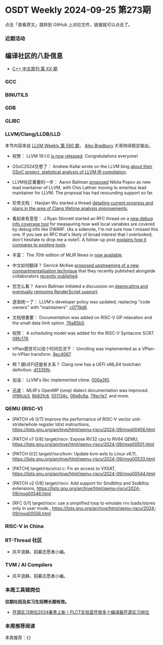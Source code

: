 # OSDT Weekly 2024-09-25 第273期

点击「查看原文」跳转到 GitHub 上对应文件，链接就可以点击了。

### 近期活动

## 编译社区的八卦信息

- [C++ 中文周刊 第 XX 期]()

### GCC

### BINUTILS

### GDB

### GLIBC

### LLVM/Clang/LLDB/LLD

本节内容来自 [LLVM Weekly 第 560 期](http://llvmweekly.org/issue/560)，
[Alex Bradbury](https://www.linkedin.com/in/alex-bradbury/) 大哥持续稳定输出。

* 祝贺： LLVM 19.1.0 [is now
released](https://discourse.llvm.org/t/llvm-19-1-0-released/81285).
Congratulations everyone!

* GSoC2024交卷了： Andrew Kallai wrote on the LLVM blog [about their GSoC project, statistical analysis of LLVM IR compilation](https://blog.llvm.org/posts/2024-08-29-gsoc-2024-statistical_analysis_of_llvm-ir_compilation/).

* LLVM社区重要的一步： Aaron Ballman [proposed](https://discourse.llvm.org/t/rfc-proposing-a-new-lead-maintainer-for-llvm/81290) Nikita Popov as new lead mantainer of LLVM, with Chis Lattner moving to emeritus lead maintainer for LLVM. The proposal has had resounding support so far.

* 珍贵文档： Haojian Wu started a thread [detailing current progress and plans in the area of Clang lifetime analysis improvements](https://discourse.llvm.org/t/lifetime-analysis-improvements-in-clang/81374).

* 看起来有意思： J Ryan Stinnett started an RFC thread on a [new debug info coverage tool](https://discourse.llvm.org/t/rfc-debug-info-coverage-tool/81142) for measauring how well local variables are covered by debug info like DWARF.  (As a sidenote, I'm not sure how I missed this one. If you see an RFC that's likely of broad interest that I overlooked, don't hesitate to drop me a note!). A follow-up post [explains how it compares to existing tools](https://discourse.llvm.org/t/rfc-debug-info-coverage-tool/81142/20).

* 丰富： The 70th edition of MLIR News is [now available](https://discourse.llvm.org/t/mlir-news-70th-edition-23rd-sept-2024/81354).

* 中文如何翻译？ Derrick McKee [proposed upstreaming of a new compartmentalisation technique](https://discourse.llvm.org/t/rfc-compartmentalization-support/81313) that they recently published alongside collaborators [recently published](https://www.ndss-symposium.org/ndss-paper/auto-draft-257/).

* 您怎么看？ Aaron Ballman initiated a discussion on [deprecating and eventually removing RenderScript support](https://discourse.llvm.org/t/rfc-deprecate-and-eventually-remove-renderscript-support/81284).

* 逐渐统一了： LLVM's developer policy was updated, replacing "code owners" with "maintainers".  [c0719d8](https://github.com/llvm/llvm-project/commit/c0719d8c08f4).

* 文档很重要： Documentation was added on RISC-V GP relaxation and the small data limit option. [76a85b0](https://github.com/llvm/llvm-project/commit/76a85b0e2f3e).

* 祝贺： A scheduling model was added for the RISC-V Syntacore SCR7.
  [09fc178](https://github.com/llvm/llvm-project/commit/09fc1781807b).

* VPlan感觉可以找个时间交流下： Unrolling was implemented as a VPlan-to-VPlan transform.
  [8ec4067](https://github.com/llvm/llvm-project/commit/8ec406757cb9).

* 啊？跟UEFI还能有关系？ Clang now has a UEFI x86_64 toolchain definition.
  [d1335fb](https://github.com/llvm/llvm-project/commit/d1335fb86466).

* 加油： LLVM's libc implemented ctime.
  [000a3f0](https://github.com/llvm/llvm-project/commit/000a3f0a5487).

* 迅速： MLIR's OpenMP (omp) dialect documentation was improved.
  [0f86cb3](https://github.com/llvm/llvm-project/commit/0f86cb315429),
  [8b82fc6](https://github.com/llvm/llvm-project/commit/8b82fc68a9d1),
  [551134c](https://github.com/llvm/llvm-project/commit/551134c043c0),
  [06e8c6a](https://github.com/llvm/llvm-project/commit/06e8c6aa0d0e),
  [79ec1e7](https://github.com/llvm/llvm-project/commit/79ec1e7d7298), and
  more.

### QEMU (RISC-V)


- [PATCH v6 0/7] Improve the performance of RISC-V vector unit-stride/whole register ld/st instructions,
  https://lists.gnu.org/archive/html/qemu-riscv/2024-09/msg00456.html

- [PATCH v7 0/8] target/riscv: Expose RV32 cpu to RV64 QEMU,
  https://lists.gnu.org/archive/html/qemu-riscv/2024-09/msg00501.html

- [PATCH 0/2] target/riscv/kvm: Update kvm exts to Linux v6.11,
  https://lists.gnu.org/archive/html/qemu-riscv/2024-09/msg00533.html

- [PATCH] target/riscv/csr.c: Fix an access to VXSAT,
  https://lists.gnu.org/archive/html/qemu-riscv/2024-09/msg00544.html

- [PATCH v2 0/8] target/riscv: Add support for Smdbltrp and Ssdbltrp extensions,
  https://lists.gnu.org/archive/html/qemu-riscv/2024-09/msg00546.html

- [RFC 0/1] target/riscv: use a simplified loop to emulate rvv loads/stores only in user mode.,
  https://lists.gnu.org/archive/html/qemu-riscv/2024-09/msg00556.html

### RISC-V in China

### RT-Thread 社区

- 风平浪静。招募志愿者小编。

### TVM / AI Compilers

- 风平浪静。招募志愿者小编。

### 本周工具链岗位

**往期社招及实习生招聘长期有效。**

- [开源实习岗位2024春季上新！PLCT实验室开放多个编译器开源实习岗位](https://mp.weixin.qq.com/s/D-l7hE2S-21NCAZsVqPzMA)

### 本周推荐阅读

本周推荐：《》
